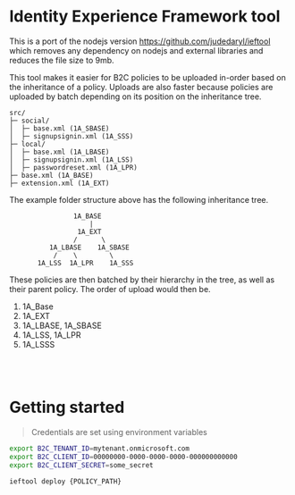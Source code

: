 # Identity Experience Framework tool

This is a port of the nodejs version https://github.com/judedaryl/ieftool which removes any dependency on nodejs and external libraries and reduces the file size to 9mb.


This tool makes it easier for B2C policies to be uploaded in-order based on the inheritance of a policy. Uploads are also faster because policies are uploaded by batch depending on its position on the inheritance tree.


```pre
src/
├─ social/
│  ├─ base.xml (1A_SBASE)
│  ├─ signupsignin.xml (1A_SSS)
├─ local/
│  ├─ base.xml (1A_LBASE)
│  ├─ signupsignin.xml (1A_LSS)
│  ├─ passwordreset.xml (1A_LPR)
├─ base.xml (1A_BASE)
├─ extension.xml (1A_EXT)

```

The example folder structure above has the following inheritance tree.

```pre
                1A_BASE
                    |
                 1A_EXT
                /      \
          1A_LBASE    1A_SBASE
           /    \        \      
       1A_LSS  1A_LPR    1A_SSS
```

These policies are then batched by their hierarchy in the tree, as well as their parent policy. The order of upload would then be.

1. 1A_Base
2. 1A_EXT
3. 1A_LBASE, 1A_SBASE
4. 1A_LSS, 1A_LPR
5. 1A_LSSS



<br/>
<br/>

# Getting started

> Credentials are set using environment variables

```sh
export B2C_TENANT_ID=mytenant.onmicrosoft.com
export B2C_CLIENT_ID=00000000-0000-0000-0000-000000000000
export B2C_CLIENT_SECRET=some_secret

ieftool deploy {POLICY_PATH}
```

